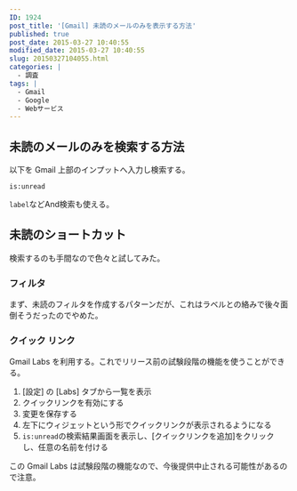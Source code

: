```yaml
---
ID: 1924
post_title: '[Gmail] 未読のメールのみを表示する方法'
published: true
post_date: 2015-03-27 10:40:55
modified_date: 2015-03-27 10:40:55
slug: 20150327104055.html
categories: |
  - 調査
tags: |
  - Gmail
  - Google
  - Webサービス
---
```

<!--more-->
## 未読のメールのみを検索する方法
以下を Gmail 上部のインプットへ入力し検索する。

```
is:unread
```

`label`などAnd検索も使える。

## 未読のショートカット
検索するのも手間なので色々と試してみた。

### フィルタ
まず、未読のフィルタを作成するパターンだが、これはラベルとの絡みで後々面倒そうだったのでやめた。

### クイック リンク
Gmail Labs を利用する。これでリリース前の試験段階の機能を使うことができる。

<ol>
 <li>[設定] の [Labs] タブから一覧を表示</li>
 <li>クイックリンクを有効にする</li>
 <li>変更を保存する</li>
 <li>左下にウィジェットという形でクイックリンクが表示されるようになる</li>
 <li><code>is:unread</code>の検索結果画面を表示し、[クイックリンクを追加]をクリックし、任意の名前を付ける</li>
</ol>

この Gmail Labs は試験段階の機能なので、今後提供中止される可能性があるので注意。